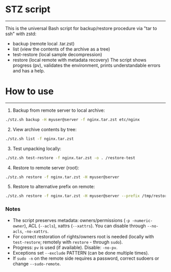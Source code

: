 # STZ script
---

This is the universal Bash script for backup/restore procedure via "tar to ssh" with zstd:
- backup (remote local .tar.zst)
- list (view the contents of the archive as a tree)
- test-restore (local sample decompression)
- restore (local remote with metadata recovery)
The script shows progress (pv), validates the environment, prints understandable errors and has a help.

# How to use
---

1. Backup from remote server to local archive:

```bash
./stz.sh backup -H myuser@server -f nginx.tar.zst etc/nginx
```

2. View archive contents by tree:

```bash
./stz.sh list -f nginx.tar.zst
```

3. Test unpacking locally:

```bash
./stz.sh test-restore -f nginx.tar.zst -o . /restore-test
```

4. Restore to remote server (root):

```bash
./stz.sh restore -f nginx.tar.zst -H myuser@server
```

5. Restore to alternative prefix on remote:

```bash
./stz.sh restore -f nginx.tar.zst -H myuser@server --prefix /tmp/restore-root
```

### Notes

- The script preserves metadata: owners/permissions (`-p -numeric-owner`), ACL (`--acls`), xattrs (`--xattrs`). You can disable through `--no-acls`, `-no-xattrs`.
- For correct restoration of rights/owners root is needed (locally with `test-restore`; remotely with `restore` - through `sudo`).
- Progress: `pv` is used (if available). Disable: `-no-pv`.
- Exceptions set `--exclude` PATTERN (can be done multiple times).
- If `sudo -n` on the remote side requires a password, correct sudoers or change `--sudo-remote`.

